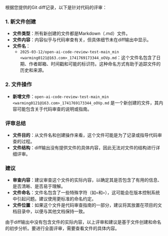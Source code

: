 根据您提供的Git diff记录，以下是针对代码的评审：

### 1. 新文件创建

- **文件类型**：所有新创建的文件都是Markdown（.md）文件。
- **文件内容**：内容似乎与代码审查有关，但具体细节未在diff输出中显示。
- **文件名**：
  - `2025-03-12/open-ai-code-review-test-main_min <warming0121@163.com>_1741769173344_oOVp.md`：这个文件名包含了日期、作者邮箱、时间戳和可能的标识符。这种命名方式有助于追踪文件的历史和来源。
  
### 2. 文件操作

- **新增文件**：`open-ai-code-review-test-main_min <warming0121@163.com>_1741769173344_oOVp.md` 是一个新创建的文件，其内容可能包含关于代码审查的说明或指南。

### 评审总结

- **文件目的**：从文件名和创建操作来看，这个文件可能是为了记录或指导代码审查的过程。
- **文件结构**：diff输出没有提供文件的具体内容，因此无法对文件的结构进行详细评审。

### 建议

- **审查内容**：建议审查这个文件的实际内容，以确定其是否包含了有用的信息、是否清晰、是否易于理解。
- **文件命名**：文件名包含了一些特殊字符（如`<`和`>`），这可能会在版本控制系统中引起问题。建议使用更标准的命名约定。
- **文件位置**：如果这个文件是代码审查指南的一部分，建议将其放置在项目的文档目录中，以便与其他文档保持一致。

由于diff输出中没有包含文件的实际内容，以上评审和建议是基于文件创建和命名的初步分析。要进行全面评审，需要查看文件的具体内容。